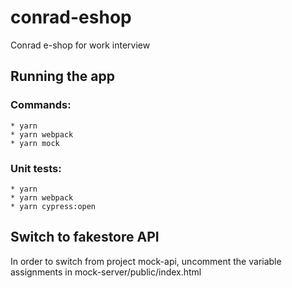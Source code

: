 # conrad-eshop
Conrad e-shop for work interview

## Running the app
### Commands:
    * yarn
    * yarn webpack
    * yarn mock


### Unit tests:
    * yarn
    * yarn webpack
    * yarn cypress:open

## Switch to fakestore API
In order to switch from project mock-api, uncomment the variable assignments in mock-server/public/index.html

